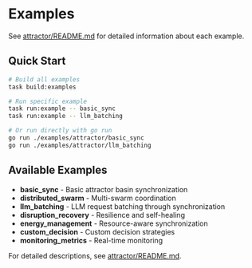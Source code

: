 # Examples

See [attractor/README.md](attractor/README.md) for detailed information about each example.

## Quick Start

```bash
# Build all examples
task build:examples

# Run specific example
task run:example -- basic_sync
task run:example -- llm_batching

# Or run directly with go run
go run ./examples/attractor/basic_sync
go run ./examples/attractor/llm_batching
```

## Available Examples

- **basic_sync** - Basic attractor basin synchronization
- **distributed_swarm** - Multi-swarm coordination
- **llm_batching** - LLM request batching through synchronization
- **disruption_recovery** - Resilience and self-healing
- **energy_management** - Resource-aware synchronization
- **custom_decision** - Custom decision strategies
- **monitoring_metrics** - Real-time monitoring

For detailed descriptions, see [attractor/README.md](attractor/README.md).

